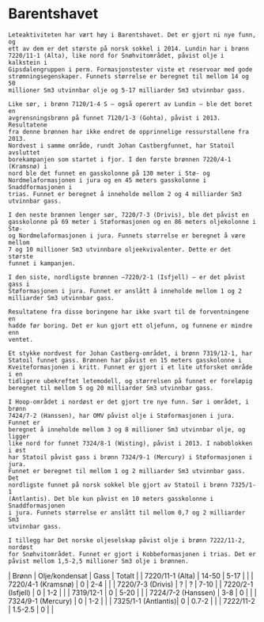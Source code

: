 Barentshavet
============

    Leteaktiviteten har vært høy i Barentshavet. Det er gjort ni nye funn, og
    ett av dem er det største på norsk sokkel i 2014. Lundin har i brønn
    7220/11-1 (Alta), like nord for Snøhvitområdet, påvist olje i kalkstein i
    Gipsdalengruppen i perm. Formasjonstester viste et reservoar med gode
    strømningsegenskaper. Funnets størrelse er beregnet til mellom 14 og 50
    millioner Sm3 utvinnbar olje og 5-17 milliarder Sm3 utvinnbar gass.

    Like sør, i brønn 7120/1-4 S – også operert av Lundin – ble det boret en
    avgrensningsbrønn på funnet 7120/1-3 (Gohta), påvist i 2013. Resultatene
    fra denne brønnen har ikke endret de opprinnelige ressurstallene fra 2013.
    Nordvest i samme område, rundt Johan Castbergfunnet, har Statoil avsluttet
    borekampanjen som startet i fjor. I den første brønnen 7220/4-1 (Kramsnø) i
    nord ble det funnet en gasskolonne på 130 meter i Stø- og
    Nordmelaformasjonen i jura og en 45 meters gasskolonne i Snaddformasjonen i
    trias. Funnet er beregnet å inneholde mellom 2 og 4 milliarder Sm3
    utvinnbar gass.

    I den neste brønnen lenger sør, 7220/7-3 (Drivis), ble det påvist en
    gasskolonne på 69 meter i Støformasjonen og en 86 meters oljekolonne i Stø-
    og Nordmelaformasjonen i jura. Funnets størrelse er beregnet å være mellom
    7 og 10 millioner Sm3 utvinnbare oljeekvivalenter. Dette er det største
    funnet i kampanjen.  

    I den siste, nordligste brønnen –7220/2-1 (Isfjell) – er det påvist gass i
    Støformasjonen i jura. Funnet er anslått å inneholde mellom 1 og 2
    milliarder Sm3 utvinnbar gass.

    Resultatene fra disse boringene har ikke svart til de forventningene en
    hadde før boring. Det er kun gjort ett oljefunn, og funnene er mindre enn
    ventet.

    Et stykke nordvest for Johan Castberg-området, i brønn 7319/12-1, har
    Statoil funnet gass. Brønnen har påvist en 15 meters gasskolonne i
    Kveiteformasjonen i kritt. Funnet er gjort i et lite utforsket område i en
    tidligere ubekreftet letemodell, og størrelsen på funnet er foreløpig
    beregnet til mellom 5 og 20 milliarder Sm3 utvinnbar gass.  

    I Hoop-området i nordøst er det gjort tre nye funn. Sør i området, i brønn
    7424/7-2 (Hanssen), har OMV påvist olje i Støformasjonen i jura. Funnet er
    beregnet å inneholde mellom 3 og 8 millioner Sm3 utvinnbar olje, og ligger
    like nord for funnet 7324/8-1 (Wisting), påvist i 2013. I naboblokken i øst
    har Statoil påvist gass i brønn 7324/9-1 (Mercury) i Støformasjonen i jura.
    Funnet er beregnet til mellom 1 og 2 milliarder Sm3 utvinnbar gass. Det
    nordligste funnet på norsk sokkel ble gjort av Statoil i brønn 7325/1-1
    (Antlantis). Det ble kun påvist en 10 meters gasskolonne i Snaddformasjonen
    i jura. Funnets størrelse er anslått til mellom 0,7 og 2 milliarder Sm3
    utvinnbar gass. 

    I tillegg har Det norske oljeselskap påvist olje i brønn 7222/11-2, nordøst
    for Snøhvitområdet. Funnet er gjort i Kobbeformasjonen i trias. Det er
    påvist mellom 1,5-2,5 millioner Sm3 olje i brønnen.

| Brønn               | Olje/kondensat | Gass   | Totalt |
| 7220/11-1 (Alta)    | 14-50          | 5-17   |        |
| 7220/4-1 (Kramsnø)  | 0              | 2-4    |        |
| 7220/7-3 (Drivis)   | ?              | ?      | 7-10   | 
| 7220/2-1 (Isfjell)  | 0              | 1-2    |        | 
| 7319/12-1           | 0              | 5-20   |        | 
| 7224/7-2 (Hanssen)  | 3-8            | 0      |        | 
| 7324/9-1 (Mercury)  | 0              | 1-2    |        | 
| 7325/1-1 (Antlantis)| 0              | 0.7-2  |        | 
| 7222/11-2           | 1.5-2.5        | 0      |        |



